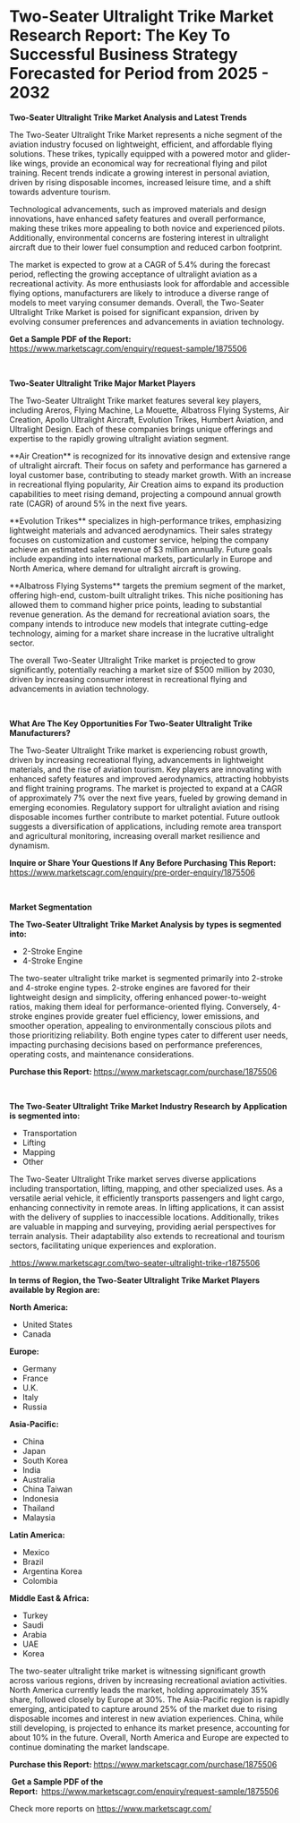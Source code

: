 <p><h1>Two-Seater Ultralight Trike Market Research Report: The Key To Successful Business Strategy Forecasted for Period from 2025 - 2032</h1></p><p><strong>Two-Seater Ultralight Trike Market Analysis and Latest Trends</strong></p>
<p><p>The Two-Seater Ultralight Trike Market represents a niche segment of the aviation industry focused on lightweight, efficient, and affordable flying solutions. These trikes, typically equipped with a powered motor and glider-like wings, provide an economical way for recreational flying and pilot training. Recent trends indicate a growing interest in personal aviation, driven by rising disposable incomes, increased leisure time, and a shift towards adventure tourism. </p><p>Technological advancements, such as improved materials and design innovations, have enhanced safety features and overall performance, making these trikes more appealing to both novice and experienced pilots. Additionally, environmental concerns are fostering interest in ultralight aircraft due to their lower fuel consumption and reduced carbon footprint. </p><p>The market is expected to grow at a CAGR of 5.4% during the forecast period, reflecting the growing acceptance of ultralight aviation as a recreational activity. As more enthusiasts look for affordable and accessible flying options, manufacturers are likely to introduce a diverse range of models to meet varying consumer demands. Overall, the Two-Seater Ultralight Trike Market is poised for significant expansion, driven by evolving consumer preferences and advancements in aviation technology.</p></p>
<p><strong>Get a Sample PDF of the Report:&nbsp;</strong> <a href="https://www.marketscagr.com/enquiry/request-sample/1875506?utm_campaign=2478&utm_medium=2&utm_source=Github&utm_content=ia&utm_term=28022025&utm_id=two-seater-ultralight-trike">https://www.marketscagr.com/enquiry/request-sample/1875506</a></p>
<p>&nbsp;</p>
<p><strong>Two-Seater Ultralight Trike Major Market Players</strong></p>
<p><p>The Two-Seater Ultralight Trike market features several key players, including Areros, Flying Machine, La Mouette, Albatross Flying Systems, Air Creation, Apollo Ultralight Aircraft, Evolution Trikes, Humbert Aviation, and Ultralight Design. Each of these companies brings unique offerings and expertise to the rapidly growing ultralight aviation segment.</p><p>**Air Creation** is recognized for its innovative design and extensive range of ultralight aircraft. Their focus on safety and performance has garnered a loyal customer base, contributing to steady market growth. With an increase in recreational flying popularity, Air Creation aims to expand its production capabilities to meet rising demand, projecting a compound annual growth rate (CAGR) of around 5% in the next five years.</p><p>**Evolution Trikes** specializes in high-performance trikes, emphasizing lightweight materials and advanced aerodynamics. Their sales strategy focuses on customization and customer service, helping the company achieve an estimated sales revenue of $3 million annually. Future goals include expanding into international markets, particularly in Europe and North America, where demand for ultralight aircraft is growing.</p><p>**Albatross Flying Systems** targets the premium segment of the market, offering high-end, custom-built ultralight trikes. This niche positioning has allowed them to command higher price points, leading to substantial revenue generation. As the demand for recreational aviation soars, the company intends to introduce new models that integrate cutting-edge technology, aiming for a market share increase in the lucrative ultralight sector.</p><p>The overall Two-Seater Ultralight Trike market is projected to grow significantly, potentially reaching a market size of $500 million by 2030, driven by increasing consumer interest in recreational flying and advancements in aviation technology.</p></p>
<p>&nbsp;</p>
<p><strong>What Are The Key Opportunities For Two-Seater Ultralight Trike Manufacturers?</strong></p>
<p><p>The Two-Seater Ultralight Trike market is experiencing robust growth, driven by increasing recreational flying, advancements in lightweight materials, and the rise of aviation tourism. Key players are innovating with enhanced safety features and improved aerodynamics, attracting hobbyists and flight training programs. The market is projected to expand at a CAGR of approximately 7% over the next five years, fueled by growing demand in emerging economies. Regulatory support for ultralight aviation and rising disposable incomes further contribute to market potential. Future outlook suggests a diversification of applications, including remote area transport and agricultural monitoring, increasing overall market resilience and dynamism.</p></p>
<p><strong>Inquire or Share Your Questions If Any Before Purchasing This Report:</strong> <a href="https://www.marketscagr.com/enquiry/pre-order-enquiry/1875506?utm_campaign=2478&utm_medium=2&utm_source=Github&utm_content=ia&utm_term=28022025&utm_id=two-seater-ultralight-trike">https://www.marketscagr.com/enquiry/pre-order-enquiry/1875506</a></p>
<p>&nbsp;</p>
<p><strong>Market Segmentation</strong></p>
<p><strong>The Two-Seater Ultralight Trike Market Analysis by types is segmented into:</strong></p>
<p><ul><li>2-Stroke Engine</li><li>4-Stroke Engine</li></ul></p>
<p><p>The two-seater ultralight trike market is segmented primarily into 2-stroke and 4-stroke engine types. 2-stroke engines are favored for their lightweight design and simplicity, offering enhanced power-to-weight ratios, making them ideal for performance-oriented flying. Conversely, 4-stroke engines provide greater fuel efficiency, lower emissions, and smoother operation, appealing to environmentally conscious pilots and those prioritizing reliability. Both engine types cater to different user needs, impacting purchasing decisions based on performance preferences, operating costs, and maintenance considerations.</p></p>
<p><strong>Purchase this Report:&nbsp;</strong><a href="https://www.marketscagr.com/purchase/1875506?utm_campaign=2478&utm_medium=2&utm_source=Github&utm_content=ia&utm_term=28022025&utm_id=two-seater-ultralight-trike">https://www.marketscagr.com/purchase/1875506</a></p>
<p>&nbsp;</p>
<p><strong>The Two-Seater Ultralight Trike Market Industry Research by Application is segmented into:</strong></p>
<p><ul><li>Transportation</li><li>Lifting</li><li>Mapping</li><li>Other</li></ul></p>
<p><p>The Two-Seater Ultralight Trike market serves diverse applications including transportation, lifting, mapping, and other specialized uses. As a versatile aerial vehicle, it efficiently transports passengers and light cargo, enhancing connectivity in remote areas. In lifting applications, it can assist with the delivery of supplies to inaccessible locations. Additionally, trikes are valuable in mapping and surveying, providing aerial perspectives for terrain analysis. Their adaptability also extends to recreational and tourism sectors, facilitating unique experiences and exploration.</p></p>
<p><a href="https://www.marketscagr.com/two-seater-ultralight-trike-r1875506?utm_campaign=2478&utm_medium=2&utm_source=Github&utm_content=ia&utm_term=28022025&utm_id=two-seater-ultralight-trike">&nbsp;https://www.marketscagr.com/two-seater-ultralight-trike-r1875506</a></p>
<p><strong>In terms of Region, the Two-Seater Ultralight Trike Market Players available by Region are:</strong></p>
<p>
    <p> <strong> North America: </strong>
        <ul>
            <li>United States</li>
            <li>Canada</li>
        </ul>
        </p> 
    <p> <strong> Europe: </strong>
        <ul>
            <li>Germany</li>
            <li>France</li>
            <li>U.K.</li>
            <li>Italy</li>
            <li>Russia</li>
        </ul>
        </p> 
    <p> <strong> Asia-Pacific: </strong>
        <ul>
            <li>China</li>
            <li>Japan</li>
            <li>South Korea</li>
            <li>India</li>
            <li>Australia</li>
            <li>China Taiwan</li>
            <li>Indonesia</li>
            <li>Thailand</li>
            <li>Malaysia</li>
        </ul>
        </p> 
    <p> <strong> Latin America: </strong>
        <ul>
            <li>Mexico</li>
            <li>Brazil</li>
            <li>Argentina Korea</li>
            <li>Colombia</li>
        </ul>
        </p> 
    <p> <strong> Middle East & Africa: </strong>
        <ul>
            <li>Turkey</li>
            <li>Saudi</li>
            <li>Arabia</li>
            <li>UAE</li>
            <li>Korea</li>
        </ul>
    </p>
    </p>
<p><p>The two-seater ultralight trike market is witnessing significant growth across various regions, driven by increasing recreational aviation activities. North America currently leads the market, holding approximately 35% share, followed closely by Europe at 30%. The Asia-Pacific region is rapidly emerging, anticipated to capture around 25% of the market due to rising disposable incomes and interest in new aviation experiences. China, while still developing, is projected to enhance its market presence, accounting for about 10% in the future. Overall, North America and Europe are expected to continue dominating the market landscape.</p></p>
<p><strong>Purchase this Report: </strong><a href="https://www.marketscagr.com/purchase/1875506?utm_campaign=2478&utm_medium=2&utm_source=Github&utm_content=ia&utm_term=28022025&utm_id=two-seater-ultralight-trike">https://www.marketscagr.com/purchase/1875506</a></p>
<p>&nbsp;<strong>Get a Sample PDF of the Report:&nbsp;&nbsp;</strong><a href="https://www.marketscagr.com/enquiry/request-sample/1875506?utm_campaign=2478&utm_medium=2&utm_source=Github&utm_content=ia&utm_term=28022025&utm_id=two-seater-ultralight-trike">https://www.marketscagr.com/enquiry/request-sample/1875506</a></p>
<p><strong></strong></p>
<p>Check more reports on <a href="https://www.marketscagr.com/?utm_campaign=2478&utm_medium=2&utm_source=Github&utm_content=ia&utm_term=28022025&utm_id=two-seater-ultralight-trike">https://www.marketscagr.com/</a></p>